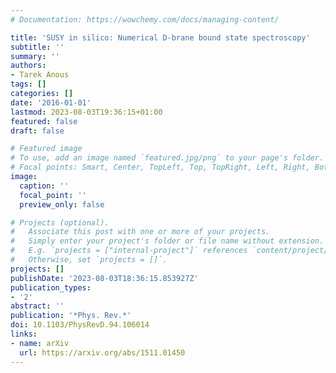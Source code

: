 ```yaml
---
# Documentation: https://wowchemy.com/docs/managing-content/

title: 'SUSY in silico: Numerical D-brane bound state spectroscopy'
subtitle: ''
summary: ''
authors:
- Tarek Anous
tags: []
categories: []
date: '2016-01-01'
lastmod: 2023-08-03T19:36:15+01:00
featured: false
draft: false

# Featured image
# To use, add an image named `featured.jpg/png` to your page's folder.
# Focal points: Smart, Center, TopLeft, Top, TopRight, Left, Right, BottomLeft, Bottom, BottomRight.
image:
  caption: ''
  focal_point: ''
  preview_only: false

# Projects (optional).
#   Associate this post with one or more of your projects.
#   Simply enter your project's folder or file name without extension.
#   E.g. `projects = ["internal-project"]` references `content/project/deep-learning/index.md`.
#   Otherwise, set `projects = []`.
projects: []
publishDate: '2023-08-03T18:36:15.853927Z'
publication_types:
- '2'
abstract: ''
publication: '*Phys. Rev.*'
doi: 10.1103/PhysRevD.94.106014
links:
- name: arXiv
  url: https://arxiv.org/abs/1511.01450
---
```

